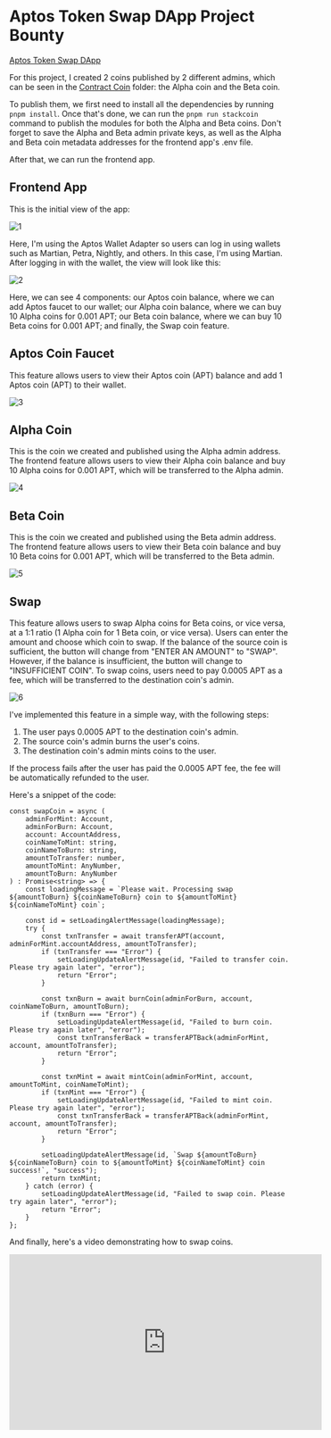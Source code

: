# Aptos Token Swap DApp Project Bounty

[Aptos Token Swap DApp](https://aptos-token-swap.vercel.app/)

For this project, I created 2 coins published by 2 different admins, which can be seen in the [Contract Coin](https://github.com/ikhsandadan/aptos-token-swap/tree/main/Contract%20Coins) folder: the Alpha coin and the Beta coin.

To publish them, we first need to install all the dependencies by running `pnpm install`. Once that's done, we can run the `pnpm run stackcoin` command to publish the modules for both the Alpha and Beta coins. Don't forget to save the Alpha and Beta admin private keys, as well as the Alpha and Beta coin metadata addresses for the frontend app's .env file.

After that, we can run the frontend app.

## Frontend App
This is the initial view of the app:

![1](https://github.com/ikhsandadan/aptos-token-swap/assets/116878888/796c6a24-a9a2-4646-9d8c-ee90249370fa)


Here, I'm using the Aptos Wallet Adapter so users can log in using wallets such as Martian, Petra, Nightly, and others. In this case, I'm using Martian. After logging in with the wallet, the view will look like this:

![2](https://github.com/ikhsandadan/aptos-token-swap/assets/116878888/6519c76e-ae1b-4077-b5d0-dd57768650fc)


Here, we can see 4 components: our Aptos coin balance, where we can add Aptos faucet to our wallet; our Alpha coin balance, where we can buy 10 Alpha coins for 0.001 APT; our Beta coin balance, where we can buy 10 Beta coins for 0.001 APT; and finally, the Swap coin feature.

## Aptos Coin Faucet
This feature allows users to view their Aptos coin (APT) balance and add 1 Aptos coin (APT) to their wallet.

![3](https://github.com/ikhsandadan/aptos-token-swap/assets/116878888/21b6a0bf-f26a-42a8-936b-add9692ece63)


## Alpha Coin
This is the coin we created and published using the Alpha admin address. The frontend feature allows users to view their Alpha coin balance and buy 10 Alpha coins for 0.001 APT, which will be transferred to the Alpha admin.

![4](https://github.com/ikhsandadan/aptos-token-swap/assets/116878888/05d05b04-6fa5-4287-a63b-ba80f1dc194a)


## Beta Coin
This is the coin we created and published using the Beta admin address. The frontend feature allows users to view their Beta coin balance and buy 10 Beta coins for 0.001 APT, which will be transferred to the Beta admin.

![5](https://github.com/ikhsandadan/aptos-token-swap/assets/116878888/fa7134a9-69a9-48c3-b53d-3c66332e3d09)


## Swap
This feature allows users to swap Alpha coins for Beta coins, or vice versa, at a 1:1 ratio (1 Alpha coin for 1 Beta coin, or vice versa). Users can enter the amount and choose which coin to swap. If the balance of the source coin is sufficient, the button will change from "ENTER AN AMOUNT" to "SWAP". However, if the balance is insufficient, the button will change to "INSUFFICIENT COIN". To swap coins, users need to pay 0.0005 APT as a fee, which will be transferred to the destination coin's admin.

![6](https://github.com/ikhsandadan/aptos-token-swap/assets/116878888/13f4a98a-9db8-4fd7-8e32-b6ce0759ecaf)


I've implemented this feature in a simple way, with the following steps:

 1. The user pays 0.0005 APT to the destination coin's admin.
 2. The source coin's admin burns the user's coins.
 3. The destination coin's admin mints coins to the user.
 
If the process fails after the user has paid the 0.0005 APT fee, the fee will be automatically refunded to the user.

Here's a snippet of the code:
 

    const swapCoin = async (
        adminForMint: Account,
        adminForBurn: Account,
        account: AccountAddress,
        coinNameToMint: string,
        coinNameToBurn: string,
        amountToTransfer: number,
        amountToMint: AnyNumber,
        amountToBurn: AnyNumber
    ) : Promise<string> => {
        const loadingMessage = `Please wait. Processing swap ${amountToBurn} ${coinNameToBurn} coin to ${amountToMint} ${coinNameToMint} coin`;

        const id = setLoadingAlertMessage(loadingMessage);
        try {
            const txnTransfer = await transferAPT(account, adminForMint.accountAddress, amountToTransfer);
            if (txnTransfer === "Error") {
                setLoadingUpdateAlertMessage(id, "Failed to transfer coin. Please try again later", "error");
                return "Error";
            }

            const txnBurn = await burnCoin(adminForBurn, account, coinNameToBurn, amountToBurn);
            if (txnBurn === "Error") {
                setLoadingUpdateAlertMessage(id, "Failed to burn coin. Please try again later", "error");
                const txnTransferBack = transferAPTBack(adminForMint, account, amountToTransfer);
                return "Error";
            }
    
            const txnMint = await mintCoin(adminForMint, account, amountToMint, coinNameToMint);
            if (txnMint === "Error") {
                setLoadingUpdateAlertMessage(id, "Failed to mint coin. Please try again later", "error");
                const txnTransferBack = transferAPTBack(adminForMint, account, amountToTransfer);
                return "Error";
            }
    
            setLoadingUpdateAlertMessage(id, `Swap ${amountToBurn} ${coinNameToBurn} coin to ${amountToMint} ${coinNameToMint} coin success!`, "success");
            return txnMint;
        } catch (error) {
            setLoadingUpdateAlertMessage(id, "Failed to swap coin. Please try again later", "error");
            return "Error";
        }
    };


And finally, here's a video demonstrating how to swap coins.

<iframe width="560" height="315" src="https://www.youtube.com/embed/_pf6tlAFZJ8?si=QZ86AdDBEsBbIt8Q" title="YouTube video player" frameborder="0" allow="accelerometer; autoplay; clipboard-write; encrypted-media; gyroscope; picture-in-picture; web-share" referrerpolicy="strict-origin-when-cross-origin" allowfullscreen></iframe>
